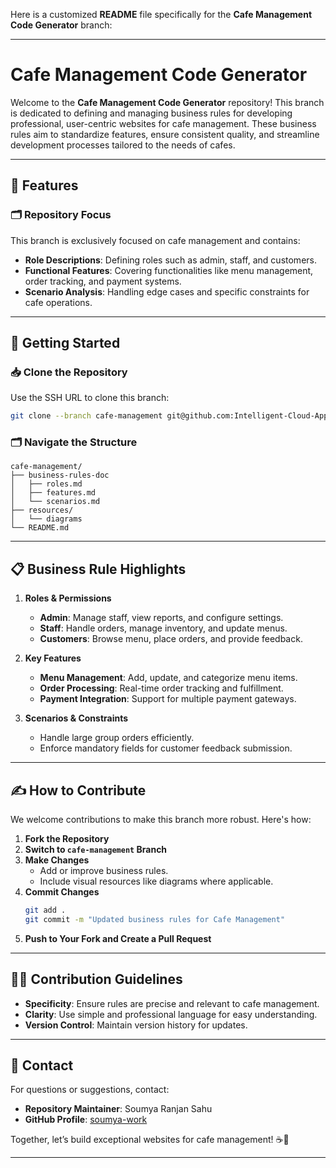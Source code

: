 Here is a customized **README** file specifically for the **Cafe Management Code Generator** branch:

---

# Cafe Management Code Generator  

Welcome to the **Cafe Management Code Generator** repository! This branch is dedicated to defining and managing business rules for developing professional, user-centric websites for cafe management. These business rules aim to standardize features, ensure consistent quality, and streamline development processes tailored to the needs of cafes.  

---

## 🌟 Features  

### 🗂️ Repository Focus  
This branch is exclusively focused on cafe management and contains:  
- **Role Descriptions**: Defining roles such as admin, staff, and customers.  
- **Functional Features**: Covering functionalities like menu management, order tracking, and payment systems.  
- **Scenario Analysis**: Handling edge cases and specific constraints for cafe operations.  

---

## 🚀 Getting Started  

### 📥 Clone the Repository  
Use the SSH URL to clone this branch:  
```bash
git clone --branch cafe-management git@github.com:Intelligent-Cloud-Applications/Business-Rule-Documents.git
```

### 🗂️ Navigate the Structure  
```plaintext
cafe-management/  
├── business-rules-doc  
│   ├── roles.md  
│   ├── features.md  
│   └── scenarios.md  
├── resources/  
│   └── diagrams  
└── README.md  
```  

---

## 📋 Business Rule Highlights  

1. **Roles & Permissions**  
   - **Admin**: Manage staff, view reports, and configure settings.  
   - **Staff**: Handle orders, manage inventory, and update menus.  
   - **Customers**: Browse menu, place orders, and provide feedback.  

2. **Key Features**  
   - **Menu Management**: Add, update, and categorize menu items.  
   - **Order Processing**: Real-time order tracking and fulfillment.  
   - **Payment Integration**: Support for multiple payment gateways.  

3. **Scenarios & Constraints**  
   - Handle large group orders efficiently.  
   - Enforce mandatory fields for customer feedback submission.  

---

## ✍️ How to Contribute  

We welcome contributions to make this branch more robust. Here's how:  

1. **Fork the Repository**  
2. **Switch to `cafe-management` Branch**  
3. **Make Changes**  
   - Add or improve business rules.  
   - Include visual resources like diagrams where applicable.  
4. **Commit Changes**  
   ```bash
   git add .  
   git commit -m "Updated business rules for Cafe Management"  
   ```  
5. **Push to Your Fork and Create a Pull Request**  

---

## 🧑‍💻 Contribution Guidelines  

- **Specificity**: Ensure rules are precise and relevant to cafe management.  
- **Clarity**: Use simple and professional language for easy understanding.  
- **Version Control**: Maintain version history for updates.  

---

## 📧 Contact  

For questions or suggestions, contact:  
- **Repository Maintainer**: Soumya Ranjan Sahu  
- **GitHub Profile**: [soumya-work](https://github.com/soumya-work)  

Together, let’s build exceptional websites for cafe management! ☕🚀  

---  
